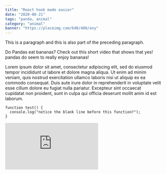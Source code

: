 ```yaml
---
title: "React hook made easier"
date: "2020-08-21"
tags: "panda, animal"
category: "animal"
banner: "https://placeimg.com/640/480/any"
---
```


This is a paragraph
    and this is also part of the preceding paragraph.

Do Pandas eat bananas? Check out this short video that shows that yes! pandas do
seem to really enjoy bananas!

Lorem ipsum dolor sit amet, consectetur adipiscing elit, sed do eiusmod tempor incididunt ut labore et dolore magna aliqua. Ut enim ad minim veniam, quis nostrud exercitation ullamco laboris nisi ut aliquip ex ea commodo consequat. Duis aute irure dolor in reprehenderit in voluptate velit esse cillum dolore eu fugiat nulla pariatur. Excepteur sint occaecat cupidatat non proident, sunt in culpa qui officia deserunt mollit anim id est laborum.

```
function test() {
  console.log("notice the blank line before this function?");
}
```

<iframe  src="https://www.youtube.com/embed/4SZl1r2O_bY" frameborder="0" allowfullscreen></iframe>
